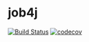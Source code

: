 # job4j
[![Build Status](https://travis-ci.org/smorozov30/job4j.svg?branch=master)](https://travis-ci.org/smorozov30/job4j)
[![codecov](https://codecov.io/gh/smorozov30/job4j/branch/master/graph/badge.svg)](https://codecov.io/gh/smorozov30/job4j)